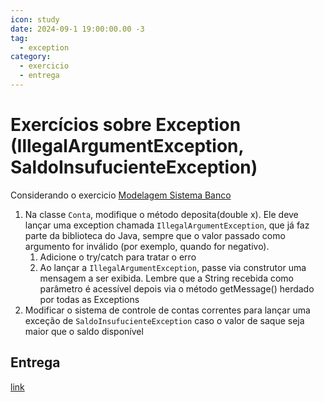 ```yaml
---
icon: study
date: 2024-09-1 19:00:00.00 -3
tag:
  - exception
category:
  - exercicio
  - entrega
---
```


# Exercícios sobre Exception (IllegalArgumentException, SaldoInsufucienteException)

Considerando o exercicio [Modelagem Sistema Banco](../ExercicioHeranca/Heranca4%20Banco.md)

1. Na classe `Conta`, modifique o método deposita(double x). Ele deve lançar uma exception chamada
`IllegalArgumentException`, que já faz parte da biblioteca do Java, sempre que o valor passado como
argumento for inválido (por exemplo, quando for negativo).
    1. Adicione o try/catch para tratar o erro
    1. Ao lançar a `IllegalArgumentException`, passe via construtor uma mensagem a ser exibida. Lembre que a String recebida como parâmetro é acessível depois via o método getMessage() herdado por todas as Exceptions
1. Modificar o sistema de controle de contas correntes para lançar uma exceção de `SaldoInsufucienteException` caso o valor de saque seja maior que o saldo disponível

## Entrega
[link](https://classroom.github.com/a/uMpUJMLP)
